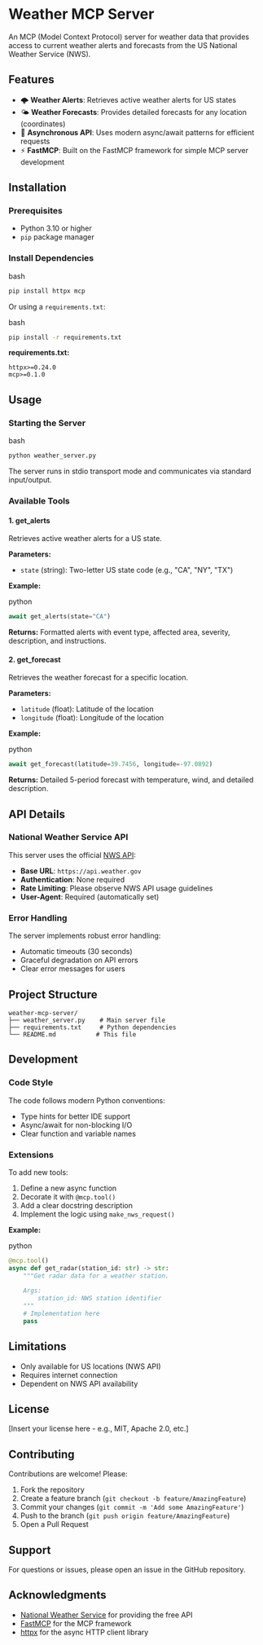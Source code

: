 # Weather MCP Server

An MCP (Model Context Protocol) server for weather data that provides access to current weather alerts and forecasts from the US National Weather Service (NWS).

## Features

- 🌩️ **Weather Alerts**: Retrieves active weather alerts for US states
- 🌤️ **Weather Forecasts**: Provides detailed forecasts for any location (coordinates)
- 🔄 **Asynchronous API**: Uses modern async/await patterns for efficient requests
- ⚡ **FastMCP**: Built on the FastMCP framework for simple MCP server development

## Installation

### Prerequisites

- Python 3.10 or higher
- `pip` package manager

### Install Dependencies

bash

```bash
pip install httpx mcp
```

Or using a `requirements.txt`:

bash

```bash
pip install -r requirements.txt
```

**requirements.txt:**

```
httpx>=0.24.0
mcp>=0.1.0
```

## Usage

### Starting the Server

bash

```bash
python weather_server.py
```

The server runs in stdio transport mode and communicates via standard input/output.

### Available Tools

#### 1. get_alerts

Retrieves active weather alerts for a US state.

**Parameters:**

- `state` (string): Two-letter US state code (e.g., "CA", "NY", "TX")

**Example:**

python

```python
await get_alerts(state="CA")
```

**Returns:** Formatted alerts with event type, affected area, severity, description, and instructions.

#### 2. get_forecast

Retrieves the weather forecast for a specific location.

**Parameters:**

- `latitude` (float): Latitude of the location
- `longitude` (float): Longitude of the location

**Example:**

python

```python
await get_forecast(latitude=39.7456, longitude=-97.0892)
```

**Returns:** Detailed 5-period forecast with temperature, wind, and detailed description.

## API Details

### National Weather Service API

This server uses the official [NWS API](https://www.weather.gov/documentation/services-web-api):

- **Base URL**: `https://api.weather.gov`
- **Authentication**: None required
- **Rate Limiting**: Please observe NWS API usage guidelines
- **User-Agent**: Required (automatically set)

### Error Handling

The server implements robust error handling:

- Automatic timeouts (30 seconds)
- Graceful degradation on API errors
- Clear error messages for users

## Project Structure

```
weather-mcp-server/
├── weather_server.py    # Main server file
├── requirements.txt     # Python dependencies
└── README.md           # This file
```

## Development

### Code Style

The code follows modern Python conventions:

- Type hints for better IDE support
- Async/await for non-blocking I/O
- Clear function and variable names

### Extensions

To add new tools:

1. Define a new async function
2. Decorate it with `@mcp.tool()`
3. Add a clear docstring description
4. Implement the logic using `make_nws_request()`

**Example:**

python

```python
@mcp.tool()
async def get_radar(station_id: str) -> str:
    """Get radar data for a weather station.
    
    Args:
        station_id: NWS station identifier
    """
    # Implementation here
    pass
```

## Limitations

- Only available for US locations (NWS API)
- Requires internet connection
- Dependent on NWS API availability

## License

[Insert your license here - e.g., MIT, Apache 2.0, etc.]

## Contributing

Contributions are welcome! Please:

1. Fork the repository
2. Create a feature branch (`git checkout -b feature/AmazingFeature`)
3. Commit your changes (`git commit -m 'Add some AmazingFeature'`)
4. Push to the branch (`git push origin feature/AmazingFeature`)
5. Open a Pull Request

## Support

For questions or issues, please open an issue in the GitHub repository.

## Acknowledgments

- [National Weather Service](https://www.weather.gov/) for providing the free API
- [FastMCP](https://github.com/jlowin/fastmcp) for the MCP framework
- [httpx](https://www.python-httpx.org/) for the async HTTP client library